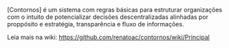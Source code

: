[Contornos] é um sistema com regras básicas para estruturar organizações com o intuito de potencializar decisões descentralizadas alinhadas por proppósito e estratégia, transparência e fluxo de informações.

Leia mais na wiki: https://github.com/renatoac/contornos/wiki/Principal
